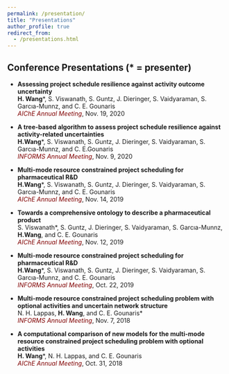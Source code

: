 ```yaml
---
permalink: /presentation/
title: "Presentations"
author_profile: true
redirect_from: 
  - /presentations.html
---
```


## Conference Presentations (\* = presenter)


* **Assessing project schedule resilience against activity outcome uncertainty**  
**H. Wang**\*, S.  Viswanath,  S.  Guntz,  J.  Dieringer,  S.  Vaidyaraman,  S.  Garcıa-Munnz, and C. E. Gounaris  
<span style="color:maroon"> *AIChE Annual Meeting*</span>, Nov. 19, 2020 

* **A tree-based algorithm to assess project schedule resilience against activity-related uncertainties**  
**H.Wang**\*, S. Viswanath, S. Guntz, J. Dieringer, S. Vaidyaraman, S.  Garcıa-Munnz, and C. E.Gounaris  
<span style="color:maroon"> *INFORMS Annual Meeting*</span>, Nov. 9, 2020

* **Multi-mode resource constrained project scheduling for pharmaceutical R&D**  
**H.Wang**\*,  S.  Viswanath,  S.  Guntz,  J.  Dieringer,  S.  Vaidyaraman,  S.  Garcıa-Munnz,  and C. E. Gounaris  
<span style="color:maroon"> *AIChE Annual Meeting*</span>, Nov. 14, 2019

* **Towards  a  comprehensive  ontology  to  describe  a  pharmaceutical  product**  
S.  Viswanath\*,  S.  Guntz,  J.  Dieringer,  S.  Vaidyaraman,  S.  Garcıa-Munnz, **H.Wang**,  and C.  E.  Gounaris  
<span style="color:maroon"> *AIChE Annual Meeting*</span>, Nov. 12, 2019

* **Multi-mode resource constrained project scheduling for pharmaceutical R&D**  
**H.Wang**\*,  S.  Viswanath,  S.  Guntz,  J.  Dieringer,  S.  Vaidyaraman,  S.  Garcıa-Munnz,  and C. E. Gounaris  
<span style="color:maroon"> *INFORMS Annual Meeting*</span>, Oct. 22, 2019

* **Multi-mode  resource  constrained  project scheduling  problem  with  optional  activities  and  uncertain  network  structure**  
N.  H.  Lappas, **H. Wang**,  and  C.  E.  Gounaris\*  
<span style="color:maroon"> *INFORMS Annual Meeting*</span>, Nov. 7, 2018

* **A computational comparison of new models for the multi-mode resource constrained project scheduling problem with optional activities**  
**H. Wang**\*, N. H. Lappas, and C. E. Gounaris  
<span style="color:maroon"> *AIChE Annual Meeting*</span>, Oct. 31, 2018
 

 



